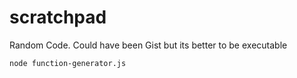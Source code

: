 # scratchpad
Random Code. Could have been Gist but its better to be executable

```
node function-generator.js
```